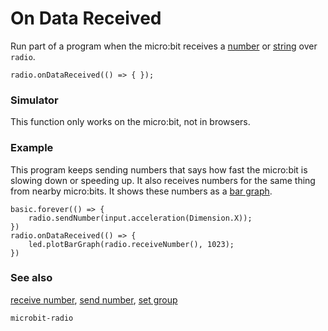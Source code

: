 # On Data Received

Run part of a program when the micro:bit receives a
[number](/reference/types/number) or [string](/reference/types/string) over ``radio``.


```sig
radio.onDataReceived(() => { });
```

### Simulator

This function only works on the micro:bit, not in browsers.

### Example

This program keeps sending numbers that says how fast the micro:bit is
slowing down or speeding up.  It also receives numbers for the same
thing from nearby micro:bits. It shows these numbers as a
[bar graph](/reference/led/plot-bar-graph).

```blocks
basic.forever(() => {
    radio.sendNumber(input.acceleration(Dimension.X));
})
radio.onDataReceived(() => {
    led.plotBarGraph(radio.receiveNumber(), 1023);
})
```

### See also

[receive number](/reference/radio/receive-number),
[send number](/reference/radio/send-number), [set group](/reference/radio/set-group)

```package
microbit-radio
```